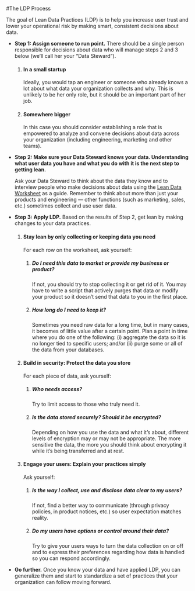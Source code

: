 #The LDP Process

The goal of Lean Data Practices (LDP) is to help you increase user trust and lower your operational risk by making smart, consistent decisions about data. 

* __Step 1: Assign someone to run point.__ There should be a single person responsible for decisions about data who will manage steps 2 and 3 below (we’ll call her your “Data Steward”).

    1. #### In a small startup

        Ideally, you would tap an engineer or someone who already knows a lot about what data your organization collects and why. This is unlikely to be her only role, but it should be an important part of her job.

    1. #### Somewhere bigger

        In this case you should consider establishing a role that is empowered to analyze and convene decisions about data across your organization (including engineering, marketing and other teams).

* __Step 2: Make sure your Data Steward knows your data. Understanding what user data you have and what you do with it is the next step to getting lean.__

    Ask your Data Steward to think about the data they know and to interview people who make decisions about data using the [Lean Data Worksheet](https://github.com/mozilla/lean-data-practices/blob/master/Lean%20Data%20Worksheet.xlsx) as a guide. Remember to think about more than just your products and engineering — other functions (such as marketing, sales, etc.) sometimes collect and use user data.

* __Step 3: Apply LDP.__ Based on the results of Step 2, get lean by making changes to your data practices.

    1. #### Stay lean by only collecting or keeping data you need

        For each row on the worksheet, ask yourself:

        1. ##### Do I need this data to market or provide my business or product?

           If not, you should try to stop collecting it or get rid of it. You may have to write a script that actively purges that data or modify your product so it doesn’t send that data to you in the first place.

        1. ##### How long do I need to keep it?

           Sometimes you need raw data for a long time, but in many cases, it becomes of little value after a certain point. Plan a point in time where you do one of the following: (i) aggregate the data so it is no longer tied to specific users; and/or (ii) purge some or all of the data from your databases.
    
    1. #### Build in security: Protect the data you store

        For each piece of data, ask yourself:

        1. ##### Who needs access?

           Try to limit access to those who truly need it.

        1. ##### Is the data stored securely? Should it be encrypted?

           Depending on how you use the data and what it’s about, different levels of encryption may or may not be appropriate. The more sensitive the data, the more you should think about encrypting it while it’s being transferred and at rest.

    1.	#### Engage your users: Explain your practices simply

        Ask yourself:

        1.	##### Is the way I collect, use and disclose data clear to my users?

            If not, find a better way to communicate (through privacy policies, in product notices, etc.) so user expectation matches reality.

        1.	##### Do my users have options or control around their data?

            Try to give your users ways to turn the data collection on or off and to express their preferences regarding how data is handled so you can respond accordingly.

* __Go further.__ Once you know your data and have applied LDP, you can generalize them and start to standardize a set of practices that your organization can follow moving forward. 
